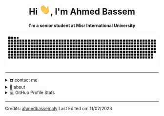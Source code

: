 <div align="center">
<h1 align="center">Hi <img width="35" src="https://github.com/1999AZZAR/1999AZZAR/blob/main/resources/img/waving.gif">, I'm Ahmed Bassem</h1>
<h4 align="center">I'm a senior student at Misr International University</h4>
</div>

<div align="center">
  <a href="https://1999azzar.github.io/1999AZZAR/">
  <img  src="https://github.com/1999AZZAR/1999AZZAR/blob/main/resources/img/grid-snake.svg"
       alt="snake" /></a>
</div>

-----
<details>
  <summary>☎️ contact me</summary>
<div>
  <samp>
    <h2 align="center">you can reach me by:</h2>
    <p align="center">
      <br/>
      <a href="https://linkedin.com/in/ahmed-bassem-3bbb6b1ba" target="blank"><img align="center"
         src="https://img.shields.io/badge/linkedin-%231DA1F2.svg?style=for-the-badge&logo=linkedin&logoColor=white"
         alt="azzar" height="30"/></a>
      <a href="ahmedbassemaly@gmail.com" target="blank"><img align="center"
         src="https://img.shields.io/badge/gmail-EA4335.svg?style=for-the-badge&logo=gmail&logoColor=white"
         alt="azzar" height="30"/></a>
    </p>
  <p align="center">
      <a href="https://wa.me/+201115614030" target="blank"><img align="center"
         src="https://img.shields.io/badge/whatsapp-4B7F1.svg?style=for-the-badge&logo=whatsapp&logoColor=white"
         alt="azzar" height="30"/></a>
      <br>
    </p>
  </samp>
</div>
</details>

<details>
  <summary>🧮 about</summary>
<div>
<samp>
<h2 align="center">About this Account</h2>
 <p align="center">
  <a href="https://github.com/ahmedbassemaly" target="blank"><img align="center" 
     src="https://komarev.com/ghpvc/?username=1999AZZAR&style=for-the-badge&label=PROFILE+VIEWS" height="25"
     alt="views count" /></a>
  </p>
 </samp>
</div>
</details>
  
<details> 
  <summary>💻 GitHub Profile Stats</summary>
  <div>
  <samp>
    <h2 align="center"> Github stats </h2>
      <br/>
    <details open>
  <summary><h3>Languages</h3></summary>
            <p align="center">
        <a href="https://github.com/ahmedbassemaly">
          <img src="https://github-readme-stats.vercel.app/api/top-langs/?username=ahmedbassemaly&langs_count=6&theme=gruvbox&layout=compact&hide_border=true"
          alt="ahmedbassemaly :: overall Top Langs " /></a>
      </p>
        <p align="center">
          <a href="https://github.com/ahmedbassemaly">
          <img width="45%" src="https://github-profile-summary-cards.vercel.app/api/cards/repos-per-language?username=ahmedbassemaly&theme=gruvbox&layout=compact&hide_border=true"
          alt="ahmedbassemaly :: Top Langs by repo" />
          <img width="45%" src="https://github-profile-summary-cards.vercel.app/api/cards/most-commit-language?username=ahmedbassemaly&theme=gruvbox&layout=compact&hide_border=true"
          alt="ahmedbassemaly :: Top Langs by commit" />
          </a>
        </p>
</details>
    <details open>
  <summary><h3>stasistic</h3></summary>
        <p align="center">
          <a href="https://github.com/ahmedbassemaly">
          <img width="49.5%" src="https://github-readme-stats.vercel.app/api?username=ahmedbassemaly&show_icons=true&theme=gruvbox&hide_border=true" />
          <img width="49.5%" src="https://github-readme-streak-stats.herokuapp.com/?user=ahmedbassemaly&theme=gruvbox&hide_border=true" />
          </a>
       </p>
     <br>
     </samp>
  </div>    
</details>

-----
Credits: [ahmedbassemaly](https://github.com/ahmedbassemaly)
Last Edited on: 11/02/2023
